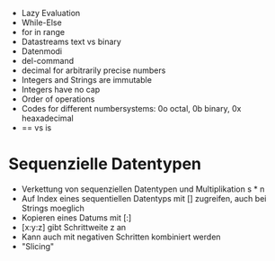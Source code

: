 - Lazy Evaluation
- While-Else
- for in range
- Datastreams text vs binary
- Datenmodi
- del-command
- decimal for arbitrarily precise numbers
- Integers and Strings are immutable
- Integers have no cap
- Order of operations
- Codes for different numbersystems: 0o octal, 0b binary, 0x heaxadecimal
- == vs is

# Sequenzielle Datentypen
- Verkettung von sequenziellen Datentypen und Multiplikation s * n
- Auf Index eines sequentiellen Datentyps mit [] zugreifen, auch bei Strings moeglich
- Kopieren eines Datums mit [:]
- [x:y:z] gibt Schrittweite z an
- Kann auch mit negativen Schritten kombiniert werden
- "Slicing"
